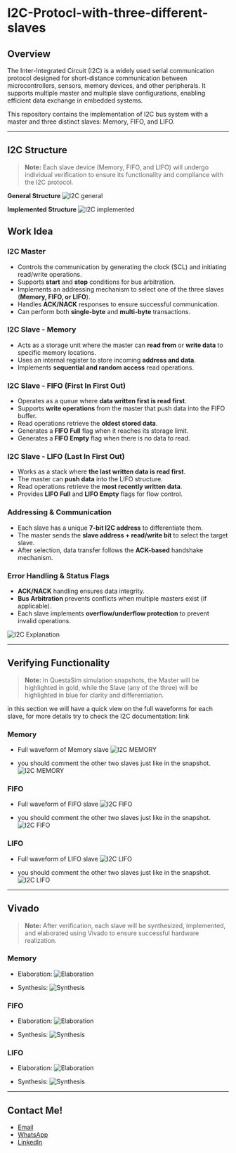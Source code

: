 # I2C-Protocl-with-three-different-slaves

## Overview
The Inter-Integrated Circuit (I2C) is a widely used serial communication protocol designed for short-distance communication between microcontrollers, sensors, memory devices, and other peripherals. It supports multiple master and multiple slave configurations, enabling efficient data exchange in embedded systems.

This repository contains the implementation of I2C bus system with a master and three distinct slaves: Memory, FIFO, and LIFO.

---

## I2C Structure

> **Note:** Each slave device (Memory, FIFO, and LIFO) will undergo individual verification to ensure its functionality and compliance with the I2C protocol.

**General Structure** 
![I2C general](https://github.com/MohamedHussein27/I2C-Protocl-with-three-different-slaves/blob/main/Images/General%20Structure.png)

**Implemented Structure**
![I2C implemented](https://github.com/MohamedHussein27/I2C-Protocl-with-three-different-slaves/blob/main/Images/Implemented%20Structure.png)

## Work Idea

### I2C Master
- Controls the communication by generating the clock (SCL) and initiating read/write operations.
- Supports **start** and **stop** conditions for bus arbitration.
- Implements an addressing mechanism to select one of the three slaves (**Memory, FIFO, or LIFO**).
- Handles **ACK/NACK** responses to ensure successful communication.
- Can perform both **single-byte** and **multi-byte** transactions.

### I2C Slave - Memory
- Acts as a storage unit where the master can **read from** or **write data** to specific memory locations.
- Uses an internal register to store incoming **address and data**.
- Implements **sequential and random access** read operations.

### I2C Slave - FIFO (First In First Out)
- Operates as a queue where **data written first is read first**.
- Supports **write operations** from the master that push data into the FIFO buffer.
- Read operations retrieve the **oldest stored data**.
- Generates a **FIFO Full** flag when it reaches its storage limit.
- Generates a **FIFO Empty** flag when there is no data to read.

### I2C Slave - LIFO (Last In First Out)
- Works as a stack where **the last written data is read first**.
- The master can **push data** into the LIFO structure.
- Read operations retrieve the **most recently written data**.
- Provides **LIFO Full** and **LIFO Empty** flags for flow control.

### Addressing & Communication
- Each slave has a unique **7-bit I2C address** to differentiate them.
- The master sends the **slave address + read/write bit** to select the target slave.
- After selection, data transfer follows the **ACK-based** handshake mechanism.

### Error Handling & Status Flags
- **ACK/NACK** handling ensures data integrity.
- **Bus Arbitration** prevents conflicts when multiple masters exist (if applicable).
- Each slave implements **overflow/underflow protection** to prevent invalid operations.

![I2C Explanation](https://github.com/MohamedHussein27/I2C-Protocl-with-three-different-slaves/blob/main/Images/Explanation.png)

---

## Verifying Functionality

> **Note:** In QuestaSim simulation snapshots, the Master will be highlighted in gold, while the Slave (any of the three) will be highlighted in blue for clarity and differentiation.

in this section we will have a quick view on the full waveforms for each slave, for more details try to check the I2C documentation: link

### Memory

- Full waveform of Memory slave
![I2C MEMORY](https://github.com/MohamedHussein27/I2C-Protocl-with-three-different-slaves/blob/main/Images/Memory%20Full.png)

- you should comment the other two slaves just like in the snapshot.
![I2C MEMORY](https://github.com/MohamedHussein27/I2C-Protocl-with-three-different-slaves/blob/main/Images/Memory%20snap.png)

### FIFO

- Full waveform of FIFO slave
![I2C FIFO](https://github.com/MohamedHussein27/I2C-Protocl-with-three-different-slaves/blob/main/Images/FIFO%20full.png)

- you should comment the other two slaves just like in the snapshot.
![I2C FIFO](https://github.com/MohamedHussein27/I2C-Protocl-with-three-different-slaves/blob/main/Images/FIFO%20snap.png)

### LIFO

- Full waveform of LIFO slave
![I2C LIFO](https://github.com/MohamedHussein27/I2C-Protocl-with-three-different-slaves/blob/main/Images/LIFO%20full.png)

- you should comment the other two slaves just like in the snapshot.
![I2C LIFO](https://github.com/MohamedHussein27/I2C-Protocl-with-three-different-slaves/blob/main/Images/LIFO%20snap.png)

---

## Vivado

> **Note:** After verification, each slave will be synthesized, implemented, and elaborated using Vivado to ensure successful hardware realization. 

### Memory

- Elaboration:
![Elaboration](https://github.com/MohamedHussein27/I2C-Protocl-with-three-different-slaves/blob/main/Images/Memory%20Elaboration.png)

- Synthesis:
![Synthesis](https://github.com/MohamedHussein27/I2C-Protocl-with-three-different-slaves/blob/main/Images/Memory%20Synthesis.png)


### FIFO

- Elaboration:
![Elaboration](https://github.com/MohamedHussein27/I2C-Protocl-with-three-different-slaves/blob/main/Images/FIFO%20Elaboration.png)

- Synthesis:
![Synthesis](https://github.com/MohamedHussein27/I2C-Protocl-with-three-different-slaves/blob/main/Images/FIFO%20synthesis.png)


### LIFO

- Elaboration:
![Elaboration](https://github.com/MohamedHussein27/I2C-Protocl-with-three-different-slaves/blob/main/Images/LIFO%20elaboration.png)

- Synthesis:
![Synthesis](https://github.com/MohamedHussein27/I2C-Protocl-with-three-different-slaves/blob/main/Images/LIFO%20synthesis.png)

---

## Contact Me!
- [Email](mailto:Mohamed_Hussein2100924@outlook.com)
- [WhatsApp](https://wa.me/+2001097685797)
- [LinkedIn](https://www.linkedin.com/in/mohamed-hussein-274337231)